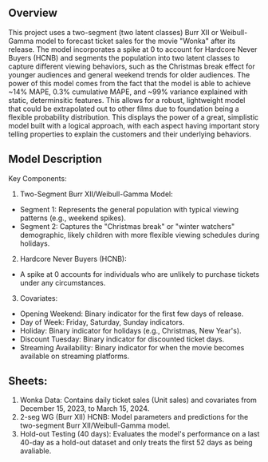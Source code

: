 ## Overview
This project uses a two-segment (two latent classes) Burr XII or Weibull-Gamma model to forecast ticket sales for the movie "Wonka" after its release. The model incorporates a spike at 0 to account for Hardcore Never Buyers (HCNB) and segments the population into two latent classes to capture different viewing behaviors, such as the Christmas break effect for younger audiences and general weekend trends for older audiences. The power of this model comes from the fact that the model is able to achieve ~14% MAPE, 0.3% cumulative MAPE, and ~99% variance explained with static, determinsitic features. This allows for a robust, lightweight model that could be extrapolated out to other films due to foundation being a flexible probability distribution. This displays the power of a great, simplistic model built with a logical approach, with each aspect having important story telling properties to explain the customers and their underlying behaviors.

## Model Description
Key Components:
1. Two-Segment Burr XII/Weibull-Gamma Model:
- Segment 1: Represents the general population with typical viewing patterns (e.g., weekend spikes).
- Segment 2: Captures the "Christmas break" or "winter watchers" demographic, likely children with more flexible viewing schedules during holidays.

2. Hardcore Never Buyers (HCNB):
- A spike at 0 accounts for individuals who are unlikely to purchase tickets under any circumstances.

3. Covariates:
- Opening Weekend: Binary indicator for the first few days of release.
- Day of Week: Friday, Saturday, Sunday indicators.
- Holiday: Binary indicator for holidays (e.g., Christmas, New Year's).
- Discount Tuesday: Binary indicator for discounted ticket days.
- Streaming Availability: Binary indicator for when the movie becomes available on streaming platforms.

## Sheets:
1. Wonka Data: Contains daily ticket sales (Unit sales) and covariates from December 15, 2023, to March 15, 2024.
2. 2-seg WG (Burr XII) HCNB: Model parameters and predictions for the two-segment Burr XII/Weibull-Gamma model.
3. Hold-out Testing (40 days): Evaluates the model's performance on a last 40-day as a hold-out dataset and only treats the first 52 days as being avaliable.
